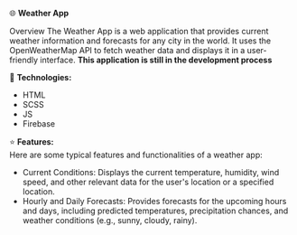 :globe_with_meridians: <b>Weather App</b>

Overview The Weather App is a web application that provides current weather information and forecasts for any city in the world. It uses the OpenWeatherMap API to fetch weather data and displays it in a user-friendly interface. <b>This application is still in the development process</b>

📝 <b>Technologies: </b>
<ul>
  <li>HTML</li>
  <li>SCSS</li>
  <li>JS</li>
  <li>Firebase</li>
</ul>

:star: <b>Features: </b> <br>
Here are some typical features and functionalities of a weather app:

<ul>
  <li>Current Conditions: Displays the current temperature, humidity, wind speed, and other relevant data for the user's location or a specified location.</li>
  <li>Hourly and Daily Forecasts: Provides forecasts for the upcoming hours and days, including predicted temperatures, precipitation chances, and weather conditions (e.g., sunny, cloudy, rainy).</li>
</ul>
